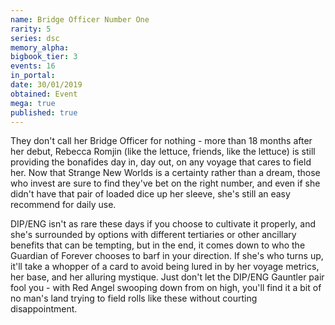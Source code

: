 ```yaml
---
name: Bridge Officer Number One
rarity: 5
series: dsc
memory_alpha:
bigbook_tier: 3
events: 16
in_portal:
date: 30/01/2019
obtained: Event
mega: true
published: true
---
```


They don't call her Bridge Officer for nothing - more than 18 months after her debut, Rebecca Romjin (like the lettuce, friends, like the lettuce) is still providing the bonafides day in, day out, on any voyage that cares to field her. Now that Strange New Worlds is a certainty rather than a dream, those who invest are sure to find they've bet on the right number, and even if she didn't have that pair of loaded dice up her sleeve, she's still an easy recommend for daily use.

DIP/ENG isn't as rare these days if you choose to cultivate it properly, and she's surrounded by options with different tertiaries or other ancillary benefits that can be tempting, but in the end, it comes down to who the Guardian of Forever chooses to barf in your direction. If she's who turns up, it'll take a whopper of a card to avoid being lured in by her voyage metrics, her base, and her alluring mystique. Just don't let the DIP/ENG Gauntler pair fool you - with Red Angel swooping down from on high, you'll find it a bit of no man's land trying to field rolls like these without courting disappointment.
